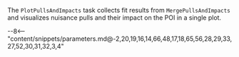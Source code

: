 The `PlotPullsAndImpacts` task collects fit results from `MergePullsAndImpacts` and visualizes nuisance pulls and their impact on the POI in a single plot.

<div class="dhi_parameter_table">

--8<-- "content/snippets/parameters.md@-2,20,19,16,14,66,48,17,18,65,56,28,29,33,27,52,30,31,32,3,4"

</div>
